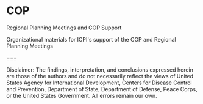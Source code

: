 # COP
Regional Planning Meetings and COP Support

Organizational materials for ICPI's support of the COP and Regional Planning Meetings

===

Disclaimer: The findings, interpretation, and conclusions expressed herein are those of the authors and do not necessarily reflect the views of United States Agency for International Development, Centers for Disease Control and Prevention, Department of State, Department of Defense, Peace Corps, or the United States Government. All errors remain our own.
